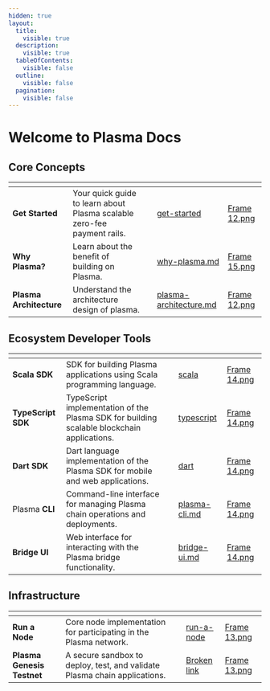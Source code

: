 ```yaml
---
hidden: true
layout:
  title:
    visible: true
  description:
    visible: true
  tableOfContents:
    visible: false
  outline:
    visible: false
  pagination:
    visible: false
---
```


# Welcome to Plasma Docs

## Core Concepts

<table data-view="cards"><thead><tr><th></th><th></th><th></th><th data-hidden data-card-target data-type="content-ref"></th><th data-hidden data-card-cover data-type="files"></th></tr></thead><tbody><tr><td><strong>Get Started</strong></td><td>Your quick guide to learn about Plasma scalable zero-fee payment rails.</td><td></td><td><a href="get-started/">get-started</a></td><td><a href=".gitbook/assets/Frame 12.png">Frame 12.png</a></td></tr><tr><td><strong>Why Plasma?</strong></td><td>Learn about the benefit of building on Plasma.</td><td></td><td><a href="concepts/why-plasma.md">why-plasma.md</a></td><td><a href=".gitbook/assets/Frame 15.png">Frame 15.png</a></td></tr><tr><td><strong>Plasma Architecture</strong></td><td>Understand the architecture design of plasma.</td><td></td><td><a href="concepts/plasma-architecture.md">plasma-architecture.md</a></td><td><a href=".gitbook/assets/Frame 12.png">Frame 12.png</a></td></tr></tbody></table>

## Ecosystem Developer Tools

<table data-view="cards"><thead><tr><th></th><th></th><th></th><th data-hidden data-card-target data-type="content-ref"></th><th data-hidden data-card-cover data-type="files"></th></tr></thead><tbody><tr><td><strong>Scala SDK</strong></td><td>SDK for building Plasma applications using Scala programming language. </td><td></td><td><a href="how-to-guides/developer-tools/sdks/scala/">scala</a></td><td><a href=".gitbook/assets/Frame 14.png">Frame 14.png</a></td></tr><tr><td> <strong>TypeScript SDK</strong></td><td>TypeScript implementation of the Plasma SDK for building scalable blockchain applications.</td><td></td><td><a href="how-to-guides/developer-tools/sdks/typescript/">typescript</a></td><td><a href=".gitbook/assets/Frame 14.png">Frame 14.png</a></td></tr><tr><td><strong>Dart SDK</strong></td><td>Dart language implementation of the Plasma SDK for mobile and web applications. </td><td></td><td><a href="how-to-guides/developer-tools/sdks/dart/">dart</a></td><td><a href=".gitbook/assets/Frame 14.png">Frame 14.png</a></td></tr><tr><td>Plasma <strong>CLI</strong></td><td>Command-line interface for managing Plasma chain operations and deployments. </td><td></td><td><a href="how-to-guides/developer-tools/plasma-cli.md">plasma-cli.md</a></td><td><a href=".gitbook/assets/Frame 14.png">Frame 14.png</a></td></tr><tr><td><strong>Bridge UI</strong></td><td>Web interface for interacting with the Plasma bridge functionality. </td><td></td><td><a href="how-to-guides/developer-tools/bridge-ui.md">bridge-ui.md</a></td><td><a href=".gitbook/assets/Frame 14.png">Frame 14.png</a></td></tr></tbody></table>

## Infrastructure

<table data-view="cards"><thead><tr><th></th><th></th><th></th><th data-hidden data-card-target data-type="content-ref"></th><th data-hidden data-card-cover data-type="files"></th></tr></thead><tbody><tr><td><strong>Run a Node</strong></td><td>Core node implementation for participating in the Plasma network. </td><td></td><td><a href="how-to-guides/run-a-node/">run-a-node</a></td><td><a href=".gitbook/assets/Frame 13.png">Frame 13.png</a></td></tr><tr><td><strong>Plasma Genesis Testnet</strong></td><td>A secure sandbox to deploy, test, and validate Plasma chain applications.</td><td></td><td><a href="broken-reference">Broken link</a></td><td><a href=".gitbook/assets/Frame 13.png">Frame 13.png</a></td></tr></tbody></table>

